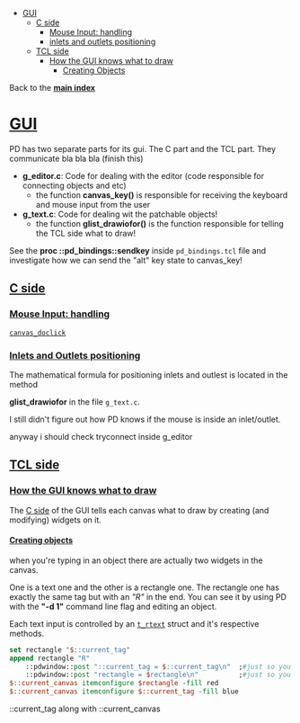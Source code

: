 - <a id="index-gui">[GUI](#gui)</a>
   - <a id="index-c-side">[C side](#c-side)</a>
      - <a id="index-mouse-input:-handling">[Mouse Input: handling](#mouse-input:-handling)</a>
      - <a id="index-inlets-and-outlets-positioning">[inlets and outlets positioning](#inlets-and-outlets-positioning)</a>
   - <a id="index-tcl-side">[TCL side](#tcl-side)</a>
      - <a id="index-how-the-gui-knows-what-to-draw">[How the GUI knows what to draw](#how-the-gui-knows-what-to-draw)</a>
         - <a id="index-creating-objects">[Creating Objects](#creating-objects)</a>

Back to the [**main index**](https://github.com/HenriAugusto/my-pure-data-source-studies/blob/master/README.md#index-api)

# [GUI](#index-gui)

PD has two separate parts for its gui. The C part and the TCL part. They communicate bla bla bla (finish this)

* **g_editor.c**: Code for dealing with the editor (code responsible for connecting objects and etc)
   * the function **canvas_key()** is responsible for receiving the keyboard and mouse input from the user
* **g_text.c**: Code for dealing wit the patchable objects!
   * the function **glist_drawiofor()** is the function responsible for telling the TCL side what to draw!
   
See the **proc ::pd_bindings::sendkey** inside `pd_bindings.tcl` file and investigate how we can send the "alt" key state to canvas_key!

## [C side](#index-C-side)

### [Mouse Input: handling](#index-mouse-input:-handling)

[`canvas_doclick`](https://github.com/pure-data/pure-data/blob/7c27aa0ad505bb4802eee3fc40886836c814353f/src/g_editor.c#L2286)

### [Inlets and Outlets positioning](#index-inlets-and-outlets-positioning)

The mathematical formula for positioning inlets and outlest is located in the method

**glist_drawiofor** in the file `g_text.c`.

I still didn't figure out how PD knows if the mouse is inside an inlet/outlet.

anyway i should check tryconnect inside g_editor

## [TCL side](#index-tcl-side)

### [How the GUI knows what to draw](#index-how-the-gui-knows-what-to-draw)

The [C side](#c-side) of the GUI tells each canvas what to draw by creating (and modifying) widgets on it.

#### [Creating objects](#index-creating-objects)

when you're typing in an object there are actually two widgets in the canvas.

One is a text one and the other is a rectangle one. The rectangle one has exactly the same tag but with an _"R"_ in the end. You can see it by using PD with the **"-d 1"** command line flag and editing an object.

Each text input is controlled by an [`t_rtext`](https://github.com/HenriAugusto/my-pure-data-source-studies/blob/master/t_rtext.md#t_rtext) struct and it's respective methods.

```tcl
set rectangle "$::current_tag"
append rectangle "R"
    ::pdwindow::post "::current_tag = $::current_tag\n"  ;#just so you can see it
    ::pdwindow::post "rectangle = $rectangle\n"          ;#just so you can see it
$::current_canvas itemconfigure $rectangle -fill red
$::current_canvas itemconfigure $::current_tag -fill blue
```

::current_tag along with ::current_canvas
